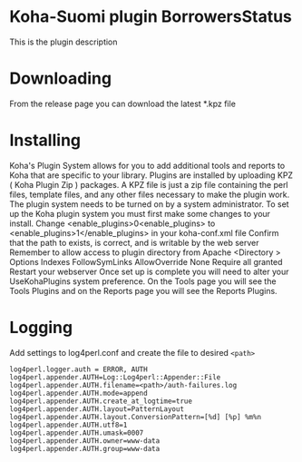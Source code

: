# Koha-Suomi plugin BorrowersStatus
This is the plugin description
# Downloading
From the release page you can download the latest \*.kpz file
# Installing
Koha's Plugin System allows for you to add additional tools and reports to Koha that are specific to your library. Plugins are installed by uploading KPZ ( Koha Plugin Zip ) packages. A KPZ file is just a zip file containing the perl files, template files, and any other files necessary to make the plugin work.
The plugin system needs to be turned on by a system administrator.
To set up the Koha plugin system you must first make some changes to your install.
    Change <enable_plugins>0<enable_plugins> to <enable_plugins>1</enable_plugins> in your koha-conf.xml file
    Confirm that the path to <pluginsdir> exists, is correct, and is writable by the web server
    Remember to allow access to plugin directory from Apache
    <Directory <pluginsdir>>
        Options Indexes FollowSymLinks
        AllowOverride None
        Require all granted
    </Directory>
    Restart your webserver
Once set up is complete you will need to alter your UseKohaPlugins system preference. On the Tools page you will see the Tools Plugins and on the Reports page you will see the Reports Plugins.
# Logging

Add settings to log4perl.conf and create the file to desired `<path>`

```
log4perl.logger.auth = ERROR, AUTH
log4perl.appender.AUTH=Log::Log4perl::Appender::File
log4perl.appender.AUTH.filename=<path>/auth-failures.log
log4perl.appender.AUTH.mode=append
log4perl.appender.AUTH.create_at_logtime=true
log4perl.appender.AUTH.layout=PatternLayout
log4perl.appender.AUTH.layout.ConversionPattern=[%d] [%p] %m%n
log4perl.appender.AUTH.utf8=1
log4perl.appender.AUTH.umask=0007
log4perl.appender.AUTH.owner=www-data
log4perl.appender.AUTH.group=www-data
```
